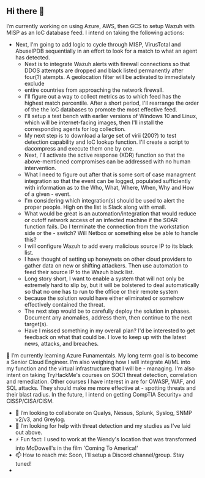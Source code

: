 ## Hi there 👋

I’m currently working on using Azure, AWS, then GCS to setup Wazuh with MISP as an IoC database feed. I intend on taking the following actions:
- Next, I'm going to add logic to cycle through MISP, VirusTotal and AbuseIPDB sequentially in an effort to look for a match to what an agent has detected.
    - Next is to integrate Wazuh alerts with firewall connections so that DDOS attempts are dropped and black listed permanently after four(?) atempts. A geolocation filter will be activated to immediately exclude
    - entire countries from approaching the network firewall.
    - I'll figure out a way to collect metrics as to which feed has the highest match percentile. After a short period, I'll rearrange the order of the the IoC databases to promote the most effective feed.
    - I'll setup a test bench with earlier versions of Windows 10 and Linux, which will be internet-facing images, then I'll install the corresponding agents for log collection.
    - My next step is to download a large set of virii (200?) to test detection capability and IoC lookup function. I'll create a script to dacompress and execute them one by one.
    - Next, I'll activate the active response (XDR) function so that the above-mentioned compromises can be addressed with no human intervention.
    - What I need to figure out after that is some sort of case managment integration so that the event can be logged, populated sufficiently with information as to the Who, What, Where, When, Why and How of a given     - event.
    - I'm considering which integration(s) should be used to alert the proper people. High on the list is Slack along with email.
    - What would be great is an automation/integration that would reduce or cutoff network access of an infected machine if the SOAR function fails. Do I terminate the connection from the workstation side or the         - switch? Will Netbox or something else be able to handle this?
    - I will configure Wazuh to add every malicious source IP to its black list.
    - I have thought of setting up honeynets on other cloud providers to gather data on new or shifting attackers. Then use automation to feed their source IP to the Wazuh black list.
    - Long story short, I want to enable a system that will not only be extremely hard to slip by, but it will be bolstered to deal automatically so that no one has to run to the office or their remote system 
    - because the solution would have either eliminated or somehow effectively contained the threat.
    - The next step would be to carefully deploy the solution in phases. Document any anomalies, address them, then continue to the next target(s).
    - Have I missed something in my overall plan? I'd be interested to get feedback on what that could be. I love to keep up with the latest news, attacks, and breaches.
    
🌱 I’m currently learning Azure Funamentals. My long term goal is to become a Senior Cloud Engineer. I'm also weighing how I will integrate AI/ML into my function and the virtual infrastructure that I will be
    - managing.
    I'm also intent on taking TryHackMe's courses on SOC1 threat detection, correlation and remediation. Other courses I have interest in are for OWASP, WAF, and SQL attacks. They should make me more effective at
    - spotting threats and their blast radius. In the future, I intend on getting CompTIA Security+ and CISSP/CISA/CISM.

- 👯 I’m looking to collaborate on Qualys, Nessus, Splunk, Syslog, SNMP v2/v3, and Greylog.
- 🤔 I’m looking for help with threat detection and my studies as I've laid out above.
- ⚡ Fun fact: I used to work at the Wendy's location that was transformed into McDowell's in the film 'Coming To America!'
- 📫 How to reach me: Soon, I'll setup a Discord channel/group. Stay tuned!
- 
<!--
**RedBar0n95/RedBar0n95** is a ✨ _special_ ✨ repository because its `README.md` (this file) appears on your GitHub profile.

Here are some ideas to get you started:

## 🔭 I’m currently working on using Azure, AWS, then GCS to setup Wazuh with MISP as an IoC database feed. I intend on taking the following actions:
    - Next, I'm going to add logic to cycle through MISP, VirusTotal and AbuseIPDB sequentially in an effort to look for a match to what an agent has detected.
    - Next is to integrate Wazuh alerts with firewall connections so that DDOS attempts are dropped and black listed permanently after four(?) atempts. A geolocation filter will be activated to immediately exclude
    - entire countries from approaching the network firewall.
    - I'll figure out a way to collect metrics as to which feed has the highest match percentile. After a short period, I'll rearrange the order of the the IoC databases to promote the most effective feed.
    - I'll setup a test bench with earlier versions of Windows 10 and Linux, which will be internet-facing images, then I'll install the corresponding agents for log collection.
    - My next step is to download a large set of virii (200?) to test detection capability and IoC lookup function. I'll create a script to dacompress and execute them one by one.
    - Next, I'll activate the active response (XDR) function so that the above-mentioned compromises can be addressed with no human intervention.
    - What I need to figure out after that is some sort of case managment integration so that the event can be logged, populated sufficiently with information as to the Who, What, Where, When, Why and How of a given     - event.
    - I'm considering which integration(s) should be used to alert the proper people. High on the list is Slack along with email.
    - What would be great is an automation/integration that would reduce or cutoff network access of an infected machine if the SOAR function fails. Do I terminate the connection from the workstation side or the         - switch? Will Netbox or something else be able to handle this?
    - I will configure Wazuh to add every malicious source IP to its black list.
    - I have thought of setting up honeynets on other cloud providers to gather data on new or shifting attackers. Then use automation to feed their source IP to the Wazuh black list.
    - Long story short, I want to enable a system that will not only be extremely hard to slip by, but it will be bolstered to deal automatically so that no one has to run to the office or their remote system 
    - because the solution would have either eliminated or somehow effectively contained the threat.
    - The next step would be to carefully deploy the solution in phases. Document any anomalies, address them, then continue to the next target(s).
    
🌱 I’m currently learning Azure Funamentals. My long term goal is to become a Senior Cloud Engineer. I'm also weighing how I will integrate AI/ML into my function and the virtual infrastructure that I will be
    - managing.
    I'm also intent on taking TryHackMe's courses on SOC1 threat detection, correlation and remediation. Other courses I have interest in are for OWASP, WAF, and SQL attacks. They should make me more effective at
    - spotting threats and their blast radius. In the future, I intend on getting CompTIA Security+ and CISSP/CISA/CISM.
- 👯 I’m looking to collaborate on Qualys, Nessus, Splunk and Greylog. 
- 🤔 I’m looking for help with threat detection and my studies as I've laid out above.
- 💬 Ask me about ...
- 📫 How to reach me: Soon, I'll setup a Discord channel/group. Stay tuned!
- 😄 Pronouns: ...
- ⚡ Fun fact: I used to work at the Wendy's location that was transformed into McDowell's in the film 'Coming To America!'
-->
